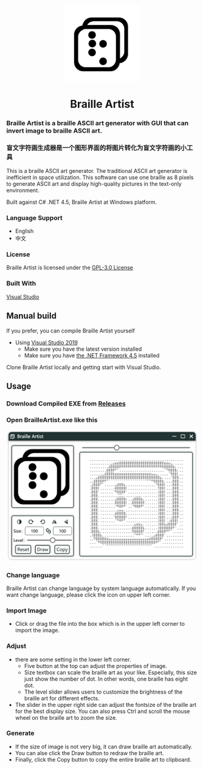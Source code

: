 ##
<p align="center">
  <a href="Images/BrailleArtist.svg">
    <img src="Images/BrailleArtist.svg" alt="Logo" width="200" height="200">
  </a>
  <h1 align="center">Braille Artist</h1>
</p>

### Braille Artist is a braille ASCII art generator with GUI that can invert image to braille ASCII art.
### 盲文字符画生成器是一个图形界面的将图片转化为盲文字符画的小工具

This is a braille ASCII art generator. The traditional  ASCII art generator is inefficient in space utilization. This software can use one braille as 8 pixels to generate ASCII art and display high-quality pictures in the text-only environment.

Built against C# .NET 4.5, Braille Artist at Windows platform.

### Language Support
 - English
 - 中文

### License

Braille Artist is licensed under the [GPL-3.0 License](https://fsf.org/)

### Built With

[Visual Studio](https://visualstudio.microsoft.com/)


## Manual build

If you prefer, you can compile Braille Artist yourself

- Using [Visual Studio 2019](https://visualstudio.microsoft.com/vs/)
  - Make sure you have the latest version installed
  - Make sure you have [the .NET Framework 4.5](https://dotnet.microsoft.com/download#windows) installed

Clone Braille Artist locally and getting start with Visual Studio.


## Usage

### Download Compiled EXE from [Releases](https://github.com/shadlc/BrailleArtist/releases)

### Open BrailleArtist.exe like this

<p align="center">
  <a href="Images/example.png">
    <img src="Images/example.png" alt="Example" width="600">
  </a>
</p>

### Change language
Braille Artist can change language by system language automatically.
If you want change language, please click the icon on upper left corner.

### Import Image
- Click or drag the file into the box which is in the upper left corner to import the image.

### Adjust
- there are some setting in the lower left corner. 
    - Five button at the top can adjust the properties of image.
    - Size textbox can scale the braille art as your like. Especially, this size just show the number of dot. In other words, one braille has eight dot.
    - The level slider allows users to customize the brightness of the braille art for different effects. 
- The slider in the upper right side can adjust the fontsize of the braille art for the best display size. You can also press Ctrl and scroll the mouse wheel on the braille art to zoom the size. 

 ### Generate
 - If the size of image is not very big, it can draw braille art automatically.
 - You can alse click the Draw button to redraw the braille art.
 - Finally, click the Copy button to copy the entire braille art to clipboard.
